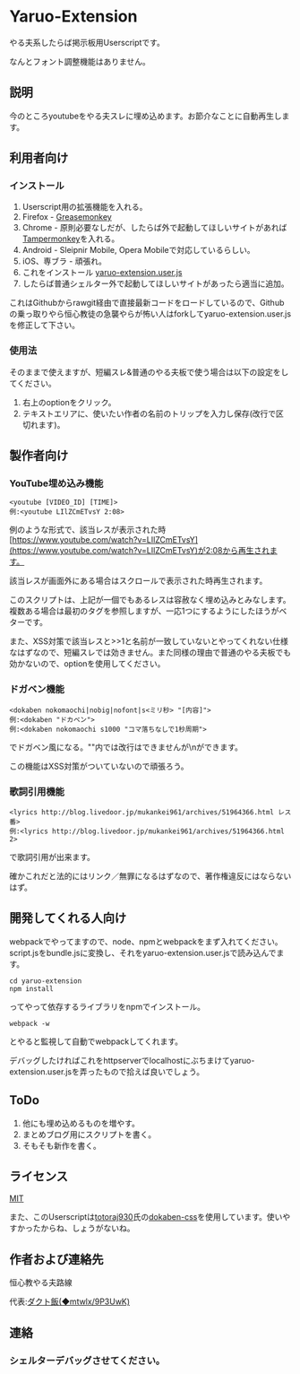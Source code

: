 Yaruo-Extension
====

やる夫系したらば掲示板用Userscriptです。

なんとフォント調整機能はありません。

## 説明
今のところyoutubeをやる夫スレに埋め込めます。お節介なことに自動再生します。

## 利用者向け
### インストール
1. Userscript用の拡張機能を入れる。
 1. Firefox - [Greasemonkey](https://addons.mozilla.org/ja/firefox/addon/greasemonkey/)
 1. Chrome - 原則必要なしだが、したらば外で起動してほしいサイトがあれば[Tampermonkey](https://chrome.google.com/webstore/detail/tampermonkey/dhdgffkkebhmkfjojejmpbldmpobfkfo?hl=ja)を入れる。
 1. Android - Sleipnir Mobile, Opera Mobileで対応しているらしい。
 1. iOS、専ブラ - 頑張れ。
1. これをインストール [yaruo-extension.user.js](https://github.com/Duct-and-rice/yaruo-extension/raw/master/yaruo-extension.user.js)
1. したらば普通シェルター外で起動してほしいサイトがあったら適当に追加。

これはGithubからrawgit経由で直接最新コードをロードしているので、Githubの乗っ取りやら恒心教徒の急襲やらが怖い人はforkしてyaruo-extension.user.jsを修正して下さい。

### 使用法
そのままで使えますが、短編スレ&普通のやる夫板で使う場合は以下の設定をしてください。

1. 右上のoptionをクリック。
1. テキストエリアに、使いたい作者の名前のトリップを入力し保存(改行で区切れます)。

## 製作者向け
### YouTube埋め込み機能
    <youtube [VIDEO_ID] [TIME]>
    例:<youtube LIlZCmETvsY 2:08>  
例のような形式で、該当レスが表示された時[https://www.youtube.com/watch?v=LIlZCmETvsY](https://www.youtube.com/watch?v=LIlZCmETvsY)が2:08から再生されます。

該当レスが画面外にある場合はスクロールで表示された時再生されます。

このスクリプトは、上記が一個でもあるレスは容赦なく埋め込みとみなします。複数ある場合は最初のタグを参照しますが、一応1つにするようにしたほうがベターです。

また、XSS対策で該当レスと>>1と名前が一致していないとやってくれない仕様なはずなので、短編スレでは効きません。また同様の理由で普通のやる夫板でも効かないので、optionを使用してください。

### ドガベン機能
    <dokaben nokomaochi|nobig|nofont|s<ミリ秒> "[内容]">
    例:<dokaben "ドカベン">
    例:<dokaben nokomaochi s1000 "コマ落ちなしで1秒周期">
でドガベン風になる。""内では改行はできませんが\\nができます。

この機能はXSS対策がついていないので頑張ろう。

### 歌詞引用機能
    <lyrics http://blog.livedoor.jp/mukankei961/archives/51964366.html レス番>
    例:<lyrics http://blog.livedoor.jp/mukankei961/archives/51964366.html 2>
で歌詞引用が出来ます。

確かこれだと法的にはリンク／無罪になるはずなので、著作権違反にはならないはず。

## 開発してくれる人向け

webpackでやってますので、node、npmとwebpackをまず入れてください。script.jsをbundle.jsに変換し、それをyaruo-extension.user.jsで読み込んでます。  

    cd yaruo-extension  
    npm install  
ってやって依存するライブラリをnpmでインストール。  

    webpack -w
とやると監視して自動でwebpackしてくれます。

デバッグしたければこれをhttpserverでlocalhostにぶちまけてyaruo-extension.user.jsを弄ったもので拾えば良いでしょう。

## ToDo
1. 他にも埋め込めるものを増やす。
1. まとめブログ用にスクリプトを書く。
1. そもそも新作を書く。

## ライセンス
[MIT](https://github.com/Duct-and-rice/yaruo-extension/blob/master/LICENCE)

また、このUserscriptは[totoraj930](https://github.com/totoraj930)氏の[dokaben-css](https://github.com/totoraj930/dokaben-css)を使用しています。使いやすかったからね、しょうがないね。

## 作者および連絡先
恒心教やる夫路線

代表:[ダクト飯(◆mtwlx/9P3UwK)](https://twitter.com/duct_and_rice)

## 連絡
### シェルターデバッグさせてください。
